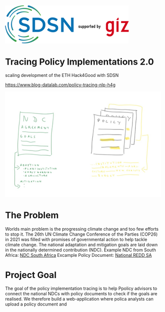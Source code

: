 <p align="rigth">
  <img width="400" src="https://github.com/gizdatalab/policy_tracing/blob/main/img/sdsn.png" alt="sdsn">
 </p> 
    
# Tracing Policy Implementations 2.0
scaling development of the ETH Hack4Good with SDSN  

https://www.blog-datalab.com/policy-tracing-nlp-h4g

<p align="center">
  <img width="600" src="https://github.com/gizdatalab/policy_tracing/blob/main/img/ndc_policy.png" alt="policy">
</p>

# The Problem
Worlds main problem is the progressing climate change and too few efforts to stop it. The 26th UN Climate Change Conference of the Parties (COP26) in 2021 was filled with promises of governmental action to help tackle climate change. The national adaptation and mitigation goals are laid down in the nationally determined contribution
(NDC). 
Example NDC from South Africa: [NDC South Africa](https://www.dffe.gov.za/sites/default/files/docs/southafricasINDCupdated2021sept.pdf)
Excample Policy Document: [National REDD SA](https://www.researchgate.net/publication/236347801_South_Africa's_national_REDD_initiative_Assessing_the_potential_of_the_forestry_sector_on_climate_change_mitigation)

# Project Goal
The goal of the policy implementation tracing is to help Ppolicy advisors to connect the national NDCs with policy documents to check if the goals are realised.
We therefore build a web-application where polica analysts can upload a policy document and

